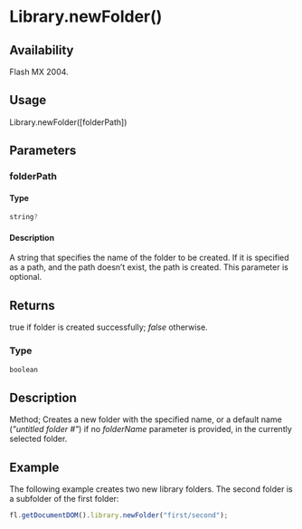 # Library.newFolder()

## Availability

Flash MX 2004.

## Usage

Library.newFolder([folderPath])

## Parameters

### **folderPath**

#### Type

```typescript
string?
```

#### Description

A string that specifies the name of the folder to be created. If it is specified as a path, and the path doesn’t exist, the path is created. This parameter is optional.

## Returns

true if folder is created successfully; *false* otherwise.

### Type

```typescript
boolean
```

## Description

Method; Creates a new folder with the specified name, or a default name (*"untitled folder \#"*) if no *folderName* parameter is provided, in the currently selected folder.

## Example

The following example creates two new library folders. The second folder is a subfolder of the first folder:

```javascript
fl.getDocumentDOM().library.newFolder("first/second");
```
